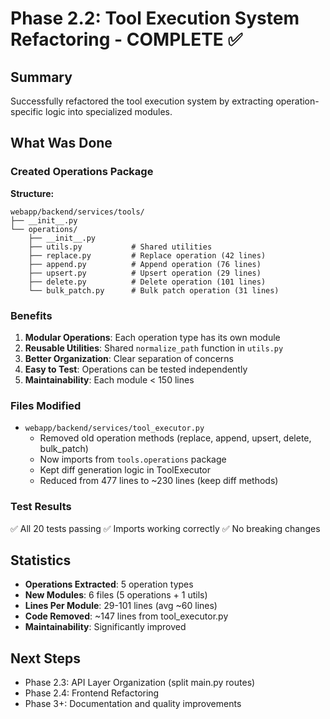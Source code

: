 # Phase 2.2: Tool Execution System Refactoring - COMPLETE ✅

## Summary

Successfully refactored the tool execution system by extracting operation-specific logic into specialized modules.

## What Was Done

### Created Operations Package

**Structure:**
```
webapp/backend/services/tools/
├── __init__.py
└── operations/
    ├── __init__.py
    ├── utils.py           # Shared utilities
    ├── replace.py         # Replace operation (42 lines)
    ├── append.py          # Append operation (76 lines)
    ├── upsert.py          # Upsert operation (29 lines)
    ├── delete.py          # Delete operation (101 lines)
    └── bulk_patch.py      # Bulk patch operation (31 lines)
```

### Benefits

1. **Modular Operations**: Each operation type has its own module
2. **Reusable Utilities**: Shared `normalize_path` function in `utils.py`
3. **Better Organization**: Clear separation of concerns
4. **Easy to Test**: Operations can be tested independently
5. **Maintainability**: Each module < 150 lines

### Files Modified

- `webapp/backend/services/tool_executor.py`
  - Removed old operation methods (replace, append, upsert, delete, bulk_patch)
  - Now imports from `tools.operations` package
  - Kept diff generation logic in ToolExecutor
  - Reduced from 477 lines to ~230 lines (keep diff methods)

### Test Results

✅ All 20 tests passing
✅ Imports working correctly
✅ No breaking changes

## Statistics

- **Operations Extracted**: 5 operation types
- **New Modules**: 6 files (5 operations + 1 utils)
- **Lines Per Module**: 29-101 lines (avg ~60 lines)
- **Code Removed**: ~147 lines from tool_executor.py
- **Maintainability**: Significantly improved

## Next Steps

- Phase 2.3: API Layer Organization (split main.py routes)
- Phase 2.4: Frontend Refactoring
- Phase 3+: Documentation and quality improvements

